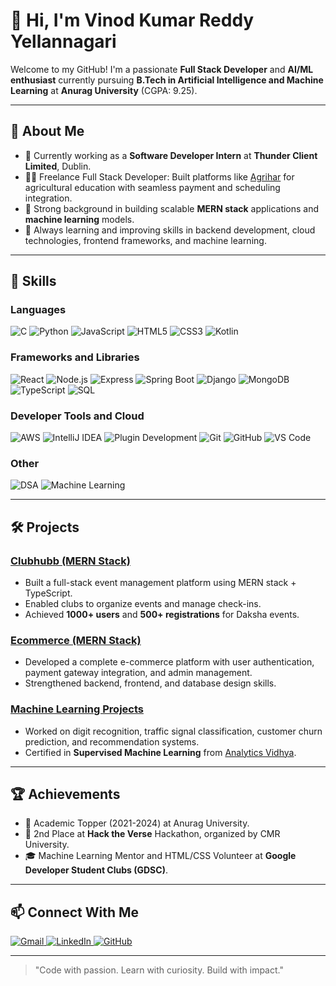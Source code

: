 # 👋 Hi, I'm Vinod Kumar Reddy Yellannagari

Welcome to my GitHub! I'm a passionate **Full Stack Developer** and **AI/ML enthusiast** currently pursuing **B.Tech in Artificial Intelligence and Machine Learning** at **Anurag University** (CGPA: 9.25).

---

## 🌟 About Me

- 🔭 Currently working as a **Software Developer Intern** at **Thunder Client Limited**, Dublin.
- 👨‍💻 Freelance Full Stack Developer: Built platforms like [Agrihar](#) for agricultural education with seamless payment and scheduling integration.
- 🎯 Strong background in building scalable **MERN stack** applications and **machine learning** models.
- 🌱 Always learning and improving skills in backend development, cloud technologies, frontend frameworks, and machine learning.

---

## 🚀 Skills

### Languages  
<p align="left">
  <img src="https://img.shields.io/badge/C-00599C?style=for-the-badge&logo=c&logoColor=white" alt="C" />
  <img src="https://img.shields.io/badge/Python-3776AB?style=for-the-badge&logo=python&logoColor=white" alt="Python" />
  <img src="https://img.shields.io/badge/JavaScript-F7DF1E?style=for-the-badge&logo=javascript&logoColor=black" alt="JavaScript" />
  <img src="https://img.shields.io/badge/HTML5-E34F26?style=for-the-badge&logo=html5&logoColor=white" alt="HTML5" />
  <img src="https://img.shields.io/badge/CSS3-1572B6?style=for-the-badge&logo=css3&logoColor=white" alt="CSS3" />
  <img src="https://img.shields.io/badge/Kotlin-7F52FF?style=for-the-badge&logo=kotlin&logoColor=white" alt="Kotlin" />
</p>

### Frameworks and Libraries  
<p align="left">
  <img src="https://img.shields.io/badge/React-61DAFB?style=for-the-badge&logo=react&logoColor=black" alt="React" />
  <img src="https://img.shields.io/badge/Node.js-339933?style=for-the-badge&logo=nodedotjs&logoColor=white" alt="Node.js" />
  <img src="https://img.shields.io/badge/Express.js-000000?style=for-the-badge&logo=express&logoColor=white" alt="Express" />
  <img src="https://img.shields.io/badge/Spring Boot-6DB33F?style=for-the-badge&logo=springboot&logoColor=white" alt="Spring Boot" />
  <img src="https://img.shields.io/badge/Django-092E20?style=for-the-badge&logo=django&logoColor=white" alt="Django" />
  <img src="https://img.shields.io/badge/MongoDB-4EA94B?style=for-the-badge&logo=mongodb&logoColor=white" alt="MongoDB" />
  <img src="https://img.shields.io/badge/TypeScript-3178C6?style=for-the-badge&logo=typescript&logoColor=white" alt="TypeScript" />
  <img src="https://img.shields.io/badge/SQL-4479A1?style=for-the-badge&logo=postgresql&logoColor=white" alt="SQL" />
</p>

### Developer Tools and Cloud  
<p align="left">
  <img src="https://img.shields.io/badge/AWS-232F3E?style=for-the-badge&logo=amazonaws&logoColor=white" alt="AWS" />
  <img src="https://img.shields.io/badge/IntelliJ IDEA-000000?style=for-the-badge&logo=intellijidea&logoColor=white" alt="IntelliJ IDEA" />
  <img src="https://img.shields.io/badge/Plugin%20Development-181717?style=for-the-badge&logo=intellijidea&logoColor=white" alt="Plugin Development" />
  <img src="https://img.shields.io/badge/Git-F05032?style=for-the-badge&logo=git&logoColor=white" alt="Git" />
  <img src="https://img.shields.io/badge/GitHub-181717?style=for-the-badge&logo=github&logoColor=white" alt="GitHub" />
  <img src="https://img.shields.io/badge/VS%20Code-007ACC?style=for-the-badge&logo=visual-studio-code&logoColor=white" alt="VS Code" />
</p>

### Other  
<p align="left">
  <img src="https://img.shields.io/badge/Data%20Structures%20&%20Algorithms-1F425F?style=for-the-badge" alt="DSA" />
  <img src="https://img.shields.io/badge/Machine%20Learning-FF6F00?style=for-the-badge&logo=python&logoColor=white" alt="Machine Learning" />
</p>

---

## 🛠️ Projects

### [Clubhubb (MERN Stack)](https://clubhubb.in)
- Built a full-stack event management platform using MERN stack + TypeScript.
- Enabled clubs to organize events and manage check-ins.
- Achieved **1000+ users** and **500+ registrations** for Daksha events.

### [Ecommerce (MERN Stack)](https://github.com/yvinod29/Ecommerce-MERN)
- Developed a complete e-commerce platform with user authentication, payment gateway integration, and admin management.
- Strengthened backend, frontend, and database design skills.

### [Machine Learning Projects](https://github.com/yvinod29/machine-learning)
- Worked on digit recognition, traffic signal classification, customer churn prediction, and recommendation systems.
- Certified in **Supervised Machine Learning** from [Analytics Vidhya](https://courses.analyticsvidhya.com/certificates/wbso5rc0ko).

---

## 🏆 Achievements

- 🥇 Academic Topper (2021-2024) at Anurag University.
- 🥈 2nd Place at **Hack the Verse** Hackathon, organized by CMR University.
- 🎓 Machine Learning Mentor and HTML/CSS Volunteer at **Google Developer Student Clubs (GDSC)**.

---

## 📫 Connect With Me

<p align="left">
  <a href="mailto:vinodkumarreddyyellannagari@gmail.com">
    <img src="https://img.shields.io/badge/Gmail-D14836?style=for-the-badge&logo=gmail&logoColor=white" alt="Gmail" />
  </a>
  <a href="https://www.linkedin.com/in/vinod-kumar-reddy-yellannagari-3ba539242">
    <img src="https://img.shields.io/badge/LinkedIn-0A66C2?style=for-the-badge&logo=linkedin&logoColor=white" alt="LinkedIn" />
  </a>
  <a href="https://github.com/yvinod29">
    <img src="https://img.shields.io/badge/GitHub-181717?style=for-the-badge&logo=github&logoColor=white" alt="GitHub" />
  </a>
</p>

---

> "Code with passion. Learn with curiosity. Build with impact."

